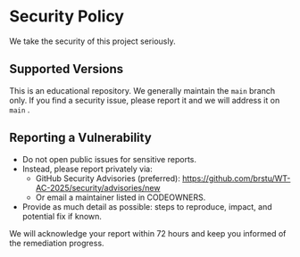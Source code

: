 # Security Policy

We take the security of this project seriously.

## Supported Versions

This is an educational repository. We generally maintain the `main` branch only. If you find a security issue, please report it and we will address it on `main` .

## Reporting a Vulnerability

* Do not open public issues for sensitive reports.
* Instead, please report privately via:
  + GitHub Security Advisories (preferred): https://github.com/brstu/WT-AC-2025/security/advisories/new
  + Or email a maintainer listed in CODEOWNERS.
* Provide as much detail as possible: steps to reproduce, impact, and potential fix if known.

We will acknowledge your report within 72 hours and keep you informed of the remediation progress.
